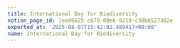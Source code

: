 ```yaml
---
title: International Day for Biodiversity
notion_page_id: 1eed6625-c679-80e6-9219-c38b6527382e
exported_at: '2025-08-07T15:42:02.489417+00:00'
name: International Day for Biodiversity
---
```



